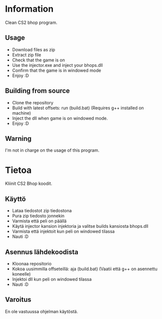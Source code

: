 # Information
Clean CS2 bhop program.

## Usage
- Download files as zip
- Extract zip file
- Check that the game is on
- Use the injector.exe and inject your bhops.dll
- Confirm that the game is in windowed mode
- Enjoy :D

## Building from source
- Clone the repository
- Build with latest offsets: run (build.bat) (Requires g++ installed on machine)
- Inject the dll when game is on windowed mode.
- Enjoy :D

## Warning
I'm not in charge on the usage of this program.

# Tietoa
Kliinit CS2 Bhop koodit.

## Käyttö
- Lataa tiedostot zip tiedostona
- Pura zip tiedosto jonnekin
- Varmista että peli on päällä
- Käytä injector kansion injektoria ja valitse builds kansiosta bhops.dll
- Varmista että injektoit kun peli on windowed tilassa
- Nauti :D

## Asennus lähdekoodista
- Kloonaa repositorio
- Kokoa uusimmilla offseteillä: aja (build.bat) (Vaatii että g++ on asennettu koneelle)
- Injektoi dll kun peli on windowed tilassa
- Nauti :D

## Varoitus
En ole vastuussa ohjelman käytöstä.
